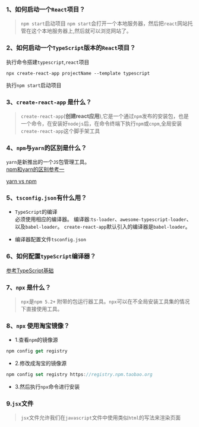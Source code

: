 ### 1、如何启动一个`React`项目？
>`npm start`启动项目
`npm start`会打开一个本地服务器，然后把`react`网站托管在这个本地服务器上,然后就可以浏览网站了。
### 2、如何启动一个`TypeScript`版本的`React`项目？  
执行命令搭建`typescript`,`react`项目
```
npx create-react-app projectName --template typescript
```  
执行`npm start`启动项目   

### 3、`create-react-app` 是什么？  

>`create-react-app`(**创建react应用**),它是一个通过`npm`发布的安装包，也是一个命令，在安装好`nodejs`后，在命令终端下执行`npm`或`cnpm`,全局安装`create-react-app`这个脚手架工具  

### 4、`npm`与`yarn`的区别是什么？  
`yarn`是新推出的一个`JS`包管理工具。  
[npm和yarn的区别参考一](https://zhuanlan.zhihu.com/p/27449990#:~:text=npm%20%E5%92%8C%20Yarn%20%E4%B8%A4%E8%80%85%E7%9A%84%E4%B8%8D%E5%90%8C%E4%B9%8B%E5%A4%84%E5%9C%A8%E4%BA%8E%EF%BC%8CYarn%20%E9%BB%98%E8%AE%A4%E4%BC%9A%E7%94%9F%E6%88%90%E8%BF%99%E6%A0%B7%E7%9A%84%E9%94%81%E5%AE%9A%E6%96%87%E4%BB%B6%EF%BC%8C%E8%80%8C%20npm,%E8%A6%81%E9%80%9A%E8%BF%87%20shrinkwrap%20%E5%91%BD%E4%BB%A4%E7%94%9F%E6%88%90%20npm-shrinkwrap.json%20%E6%96%87%E4%BB%B6%EF%BC%8C%E5%8F%AA%E6%9C%89%E5%BD%93%E8%BF%99%E4%B8%AA%E6%96%87%E4%BB%B6%E5%AD%98%E5%9C%A8%E7%9A%84%E6%97%B6%E5%80%99%EF%BC%8Cpackages%20%E7%89%88%E6%9C%AC%E4%BF%A1%E6%81%AF%E6%89%8D%E4%BC%9A%E8%A2%AB%E8%AE%B0%E5%BD%95%E5%92%8C%E6%9B%B4%E6%96%B0%E3%80%82)  

[yarn vs npm](https://www.w3cschool.cn/article/9538462.html)


### 5、`tsconfig.json`有什么用？    
+ `TypeScript`的编译  
必须使用相应的编译器。
编译器:`ts-loader`、`awesome-typescript-loader`、
以及`babel-loader`。 `create-react-app`默认引入的编译器是`babel-loader`。  

+ 编译器配置文件`tsconfig.json`   

### 6、如何配置`typeScript`编译器？  
[参考TypeScript基础](../TypeScript基础/TypeScript基础.md)
### 7、`npx` 是什么？
>`npx`是`npm 5.2+` 附带的包运行器工具。`npx`可以在不全局安装工具集的情况下直接使用工具。

### 8、`npx` 使用淘宝镜像？  
+ 1.查看`npm`的镜像源  
```javascript
npm config get registry
``` 
+ 2.修改成淘宝的镜像源  
```javascript
npm config set registry https://registry.npm.taobao.org
```  
+ 3.然后执行`npx`命令进行安装   
### 9.`jsx`文件  
> `jsx`文件允许我们在`javascript`文件中使用类似`html`的写法来渲染页面
 